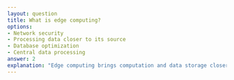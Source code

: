 ```yaml
---
layout: question
title: What is edge computing?
options:
- Network security
- Processing data closer to its source
- Database optimization
- Central data processing
answer: 2
explanation: "Edge computing brings computation and data storage closer to the location where it is needed to improve response times and save bandwidth."
---
```


